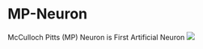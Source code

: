 # MP-Neuron
McCulloch Pitts (MP) Neuron is First Artificial Neuron
<img src = 'https://www.google.com/url?sa=i&rct=j&q=&esrc=s&source=images&cd=&ved=2ahUKEwiEuv3XzOzgAhVN6nMBHbowBjAQjRx6BAgBEAU&url=https%3A%2F%2Fhackernoon.com%2Fmcculloch-pitts-neuron-deep-learning-building-blocks-7928f4e0504d&psig=AOvVaw3OJaX9kgh0dHoXNXcKPZXS&ust=1551930198971410'/>
